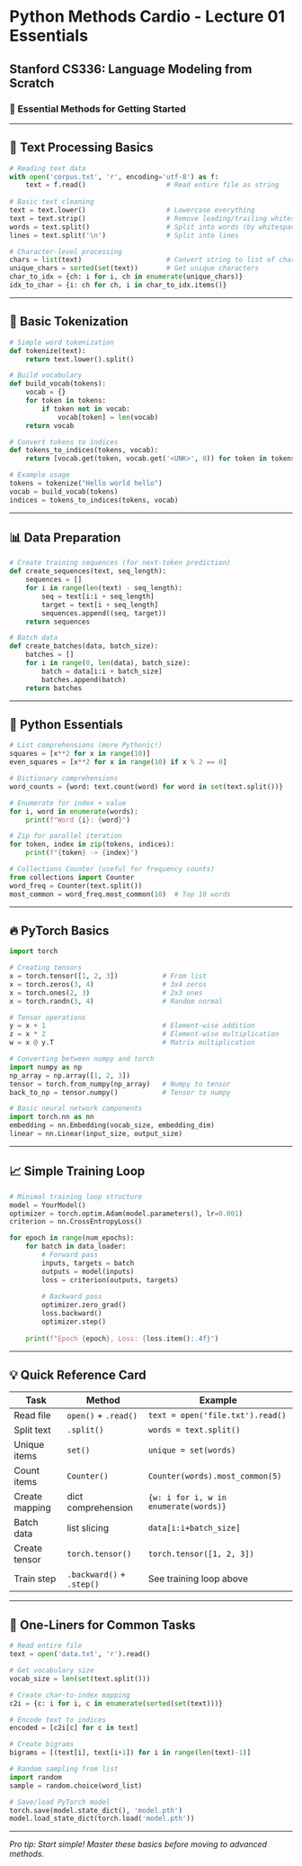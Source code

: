 # Python Methods Cardio - Lecture 01 Essentials
## Stanford CS336: Language Modeling from Scratch

### 🎯 Essential Methods for Getting Started

---

## 📝 Text Processing Basics

```python
# Reading text data
with open('corpus.txt', 'r', encoding='utf-8') as f:
    text = f.read()                    # Read entire file as string
    
# Basic text cleaning
text = text.lower()                    # Lowercase everything
text = text.strip()                    # Remove leading/trailing whitespace
words = text.split()                   # Split into words (by whitespace)
lines = text.split('\n')               # Split into lines

# Character-level processing
chars = list(text)                     # Convert string to list of characters
unique_chars = sorted(set(text))       # Get unique characters
char_to_idx = {ch: i for i, ch in enumerate(unique_chars)}
idx_to_char = {i: ch for ch, i in char_to_idx.items()}
```

---

## 🔢 Basic Tokenization

```python
# Simple word tokenization
def tokenize(text):
    return text.lower().split()

# Build vocabulary
def build_vocab(tokens):
    vocab = {}
    for token in tokens:
        if token not in vocab:
            vocab[token] = len(vocab)
    return vocab

# Convert tokens to indices
def tokens_to_indices(tokens, vocab):
    return [vocab.get(token, vocab.get('<UNK>', 0)) for token in tokens]

# Example usage
tokens = tokenize("Hello world hello")
vocab = build_vocab(tokens)
indices = tokens_to_indices(tokens, vocab)
```

---

## 📊 Data Preparation

```python
# Create training sequences (for next-token prediction)
def create_sequences(text, seq_length):
    sequences = []
    for i in range(len(text) - seq_length):
        seq = text[i:i + seq_length]
        target = text[i + seq_length]
        sequences.append((seq, target))
    return sequences

# Batch data
def create_batches(data, batch_size):
    batches = []
    for i in range(0, len(data), batch_size):
        batch = data[i:i + batch_size]
        batches.append(batch)
    return batches
```

---

## 🐍 Python Essentials

```python
# List comprehensions (more Pythonic!)
squares = [x**2 for x in range(10)]
even_squares = [x**2 for x in range(10) if x % 2 == 0]

# Dictionary comprehensions
word_counts = {word: text.count(word) for word in set(text.split())}

# Enumerate for index + value
for i, word in enumerate(words):
    print(f"Word {i}: {word}")

# Zip for parallel iteration
for token, index in zip(tokens, indices):
    print(f"{token} -> {index}")

# Collections Counter (useful for frequency counts)
from collections import Counter
word_freq = Counter(text.split())
most_common = word_freq.most_common(10)  # Top 10 words
```

---

## 🔥 PyTorch Basics

```python
import torch

# Creating tensors
x = torch.tensor([1, 2, 3])           # From list
x = torch.zeros(3, 4)                 # 3x4 zeros
x = torch.ones(2, 3)                  # 2x3 ones
x = torch.randn(3, 4)                 # Random normal

# Tensor operations
y = x + 1                             # Element-wise addition
z = x * 2                             # Element-wise multiplication
w = x @ y.T                           # Matrix multiplication

# Converting between numpy and torch
import numpy as np
np_array = np.array([1, 2, 3])
tensor = torch.from_numpy(np_array)   # Numpy to tensor
back_to_np = tensor.numpy()           # Tensor to numpy

# Basic neural network components
import torch.nn as nn
embedding = nn.Embedding(vocab_size, embedding_dim)
linear = nn.Linear(input_size, output_size)
```

---

## 📈 Simple Training Loop

```python
# Minimal training loop structure
model = YourModel()
optimizer = torch.optim.Adam(model.parameters(), lr=0.001)
criterion = nn.CrossEntropyLoss()

for epoch in range(num_epochs):
    for batch in data_loader:
        # Forward pass
        inputs, targets = batch
        outputs = model(inputs)
        loss = criterion(outputs, targets)
        
        # Backward pass
        optimizer.zero_grad()
        loss.backward()
        optimizer.step()
        
    print(f"Epoch {epoch}, Loss: {loss.item():.4f}")
```

---

## 💡 Quick Reference Card

| Task | Method | Example |
|------|--------|---------|
| Read file | `open()` + `.read()` | `text = open('file.txt').read()` |
| Split text | `.split()` | `words = text.split()` |
| Unique items | `set()` | `unique = set(words)` |
| Count items | `Counter()` | `Counter(words).most_common(5)` |
| Create mapping | dict comprehension | `{w: i for i, w in enumerate(words)}` |
| Batch data | list slicing | `data[i:i+batch_size]` |
| Create tensor | `torch.tensor()` | `torch.tensor([1, 2, 3])` |
| Train step | `.backward()` + `.step()` | See training loop above |

---

## 🚀 One-Liners for Common Tasks

```python
# Read entire file
text = open('data.txt', 'r').read()

# Get vocabulary size
vocab_size = len(set(text.split()))

# Create char-to-index mapping
c2i = {c: i for i, c in enumerate(sorted(set(text)))}

# Encode text to indices
encoded = [c2i[c] for c in text]

# Create bigrams
bigrams = [(text[i], text[i+1]) for i in range(len(text)-1)]

# Random sampling from list
import random
sample = random.choice(word_list)

# Save/load PyTorch model
torch.save(model.state_dict(), 'model.pth')
model.load_state_dict(torch.load('model.pth'))
```

---

*Pro tip: Start simple! Master these basics before moving to advanced methods.*